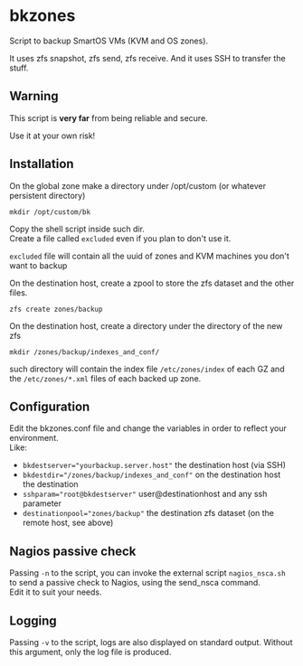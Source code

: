 # bkzones

Script to backup SmartOS VMs (KVM and OS zones).

It uses zfs snapshot, zfs send, zfs receive. And it uses SSH to transfer the stuff.

## Warning

This script is **very far** from being reliable and secure.

Use it at your own risk!

## Installation

On the global zone make a directory under /opt/custom (or whatever persistent directory)

```mkdir /opt/custom/bk```

Copy the shell script inside such dir.<br />
Create a file called ```excluded``` even if you plan to don't use it.

```excluded``` file will contain all the uuid of zones and KVM machines you don't want to backup

On the destination host, create a zpool to store the zfs dataset and the other files.

```zfs create zones/backup```

On the destination host, create a directory under the directory of the new zfs

```mkdir /zones/backup/indexes_and_conf/```

such directory will contain the index file ```/etc/zones/index``` of each GZ and the ```/etc/zones/*.xml``` files of each backed up zone.

## Configuration

Edit the bkzones.conf file and change the variables in order to reflect your environment.<br />
Like:

- ```bkdestserver="yourbackup.server.host"``` the destination host (via SSH)
- ```bkdestdir="/zones/backup/indexes_and_conf"``` on the destination host the destination 
- ```sshparam="root@bkdestserver"``` user@destinationhost and any ssh parameter
- ```destinationpool="zones/backup"``` the destination zfs dataset (on the remote host, see above)

## Nagios passive check

Passing ```-n``` to the script, you can invoke the external script ```nagios_nsca.sh``` to send a passive check to Nagios, using the send_nsca command.<br />
Edit it to suit your needs.

## Logging

Passing ```-v``` to the script, logs are also displayed on standard output. Without this argument, only the log file is produced.
